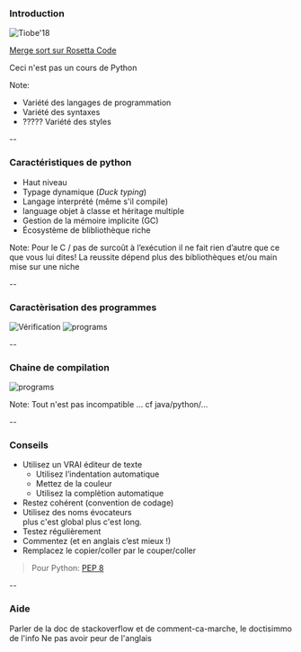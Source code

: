 ### Introduction


![Tiobe'18](prog/images/tiobe2018.png) <!-- .element: class="stretch" style="max-width: 70%;" -->

[Merge sort sur Rosetta Code](http://rosettacode.org/wiki/Sorting_algorithms/Merge_sort)

Ceci n'est pas un cours de Python <!-- .element: class="strong" -->

Note:
- Variété des langages de programmation
- Variété des syntaxes
- ????? Variété des styles

--

### Caractéristiques de python

- Haut niveau
- Typage dynamique  (*Duck typing*)
- Langage interprété (même s'il compile)
- language objet à classe et héritage multiple
- Gestion de la mémoire implicite (GC)
- Écosystème de blibliothèque riche

Note:
Pour le C / pas de surcoût à l’exécution
il ne fait rien d’autre que ce que vous lui dites!
La reussite dépend plus des bibliothèques et/ou main mise sur une niche

--

### Caractèrisation des programmes

![Vérification](prog/images/verification.png) <!-- .element: class="stretch" style="max-width: 70%;" -->
![programs](prog/images/programs.svg) <!-- .element: "no-border"-->

--

### Chaine de compilation

![programs](prog/images/execution.svg)

Note:
Tout n'est pas incompatible ... cf java/python/...

--

### Conseils

- Utilisez un VRAI éditeur de texte
  - Utilisez l’indentation automatique
  - Mettez de la couleur
  - Utilisez la complètion automatique
- Restez cohérent (convention de codage)
- Utilisez des noms évocateurs \
  plus c'est global plus c'est long.
- Testez régulièrement
- Commentez (et en anglais c’est mieux !)
- Remplacez le copier/coller par le couper/coller

> Pour Python: [PEP 8](https://www.python.org/dev/peps/pep-0008)

--

### Aide

Parler de la doc
de stackoverflow
et de comment-ca-marche, le doctisimmo de l'info
Ne pas avoir peur de l'anglais
